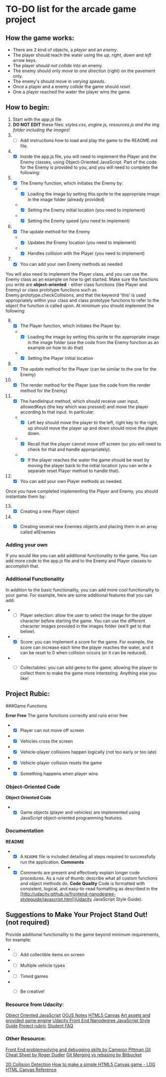 # TO-DO list for the arcade game project


## How the game works:

* There are 2 kind of objects, a _player_ and an _enemy_.
* The player should reach the water using the _up_, _right_, _down_ and _left_ arrow keys.
* The player _should not collide_ into an enemy.
* The enemy should only _move to one direction_ (right) on the pavement only.
* The enemy's should move in _varying speeds_.
* Once a player and a enemy collide the game should _reset_.
* One a player reached the water the player wins the game.


## How to begin:

1. Start with the _app.js_ file
2. **DO NOT EDIT** these files: _styles.css, engine.js, resources.js and the img folder including the images_!
3. - [ ] Add instructions how to load and play the game to the README.md file.
4. - [x] Inside the app.js file, you will need to implement the Player and the Enemy classes, using Object-Oriented JavaScript. Part of the code for the Enemy is provided to you, and you will need to complete the following:

5. - [x] The Enemy function, which initiates the Enemy by:
    * - [x] Loading the image by setting this.sprite to the appropriate image in the image folder (already provided)
    * - [x] Setting the Enemy initial location (you need to implement)
    * - [x] Setting the Enemy speed (you need to implement)
6. - [x] The update method for the Enemy
    * - [x] Updates the Enemy location (you need to implement)
    * - [x] Handles collision with the Player (you need to implement)
7. - [x] You can add your own Enemy methods as needed

You will also need to implement the Player class, and you can use the Enemy class as an example on how to get started.
Make sure the functions you write are **object-oriented** - either class functions (like Player and Enemy) or class prototype functions such as Enemy.prototype.checkCollisions, and that the keyword 'this' is used appropriately within your class and class prototype functions to refer to the object the function is called upon.
At minimum you should implement the following:

8. - [x] The Player function, which initiates the Player by:
    * - [x] Loading the image by setting this.sprite to the appropriate image in the image folder (use the code from the Enemy function as an example on how to do that)
    * - [x] Setting the Player initial location
9. - [x] The update method for the Player (can be similar to the one for the Enemy)
10. - [x] The render method for the Player (use the code from the render method for the Enemy)
11. - [x] The handleInput method, which should receive user input, allowedKeys (the key which was pressed) and move the player according to that input. In particular:
    * - [x] Left key should move the player to the left, right key to the right, up should move the player up and down should move the player down.
    * - [x] Recall that the player cannot move off screen (so you will need to check for that and handle appropriately).
    * - [x] If the player reaches the water the game should be reset by moving the player back to the initial location (you can write a separate reset Player method to handle that).
12. - [x] You can add your own Player methods as needed.

Once you have completed implementing the Player and Enemy, you should instantiate them by:

13. - [x] Creating a new Player object
14. - [x] Creating several new Enemies objects and placing them in an array called allEnemies


### Adding your own

If you would like you can add additional functionality to the game. You can add more code to the app.js file and to the Enemy and Player classes to accomplish that.


### Additional Functionality

In addition to the basic functionality, you can add more cool functionality to your game. For example, here are some additional features that you can add:

* - [ ] Player selection: allow the user to select the image for the player character before starting the game. You can use the different character images provided in the images folder (we’ll get to that below).
* - [x] Score: you can implement a score for the game. For example, the score can increase each time the player reaches the water, and it can be reset to 0 when collision occurs (or it can be reduced).
* - [ ] Collectables: you can add gems to the game, allowing the player to collect them to make the game more interesting.
Anything else you like!


## Project Rubic:

###Game Functions

**Error Free**
The game functions correctly and runs error free
* - [x] Player can not move off screen
* - [x] Vehicles cross the screen
* - [x] Vehicle-player collisions happen logically (not too early or too late)
* - [x] Vehicle-player collision resets the game
* - [x] Something happens when player wins

### Object-Oriented Code

**Object Oriented Code**
* - [x] Game objects (player and vehicles) are implemented using JavaScript object-oriented programming features.

### Documentation

**README**
* - [x] A `README` file is included detailing all steps required to successfully run the application.
**Comments**
* - [x] Comments are present and effectively explain longer code procedures. As a rule of thumb: describe what all custom functions and object methods do.
**Code Quality**
Code is formatted with consistent, logical, and easy-to-read formatting as described in the [http://udacity.github.io/frontend-nanodegree-styleguide/javascript.html](Udacity JavaScript Style Guide).

## Suggestions to Make Your Project Stand Out! (not required)
Provide additional functionality to the game beyond minimum requirements, for example:

* - [ ] Add collectible items on screen
* - [ ] Multiple vehicle types
* - [ ] Timed games
* - [ ] Be creative!




### Resource from Udacity:

[Object Oriented JavaScript](https://classroom.udacity.com/courses/ud015)
[OOJS Notes](https://docs.google.com/document/d/1F9DY2TtWbI29KSEIot1WXRqqao7OCd7OOC2W3oubSmc/pub?embedded=true)
[HTML5 Canvas](https://www.udacity.com/course/ud292)
[Art assets and provided game engine](https://github.com/udacity/frontend-nanodegree-arcade-game)
[Udacity Front End Nanodegree JavaScript Style Guide](http://udacity.github.io/frontend-nanodegree-styleguide/javascript.html)
[Project rubric](https://review.udacity.com/?_ga=1.242571394.1230547285.1451946706#!/projects/2696458597/rubric)
[Student FAQ](https://review.udacity.com/#!/submissions/student-faq)


### Other Resource:

[Front End problemsolving and debugging skills by Cameron Pittman ](https://github.com/ThijsWaalders/README/blob/master/Front%20End%20problemsolving%20and%20debugging%20skills%20by%20Cameron%20Pittman.md)
[Git Cheat Sheet by Roger Dudler](https://github.com/ThijsWaalders/README/blob/master/Git%20cheat%20sheet.pdf)
[Git Merging vs rebasing by Bitbucket](https://www.atlassian.com/git/tutorials/merging-vs-rebasing)

[2D Collision Detection](https://developer.mozilla.org/en-US/docs/Games/Techniques/2D_collision_detection)
[How to make a simple HTML5 Canvas game - LDG](http://www.lostdecadegames.com/how-to-make-a-simple-html5-canvas-game/)
[HTML Canvas Reference](https://www.w3schools.com/Tags/ref_canvas.asp)